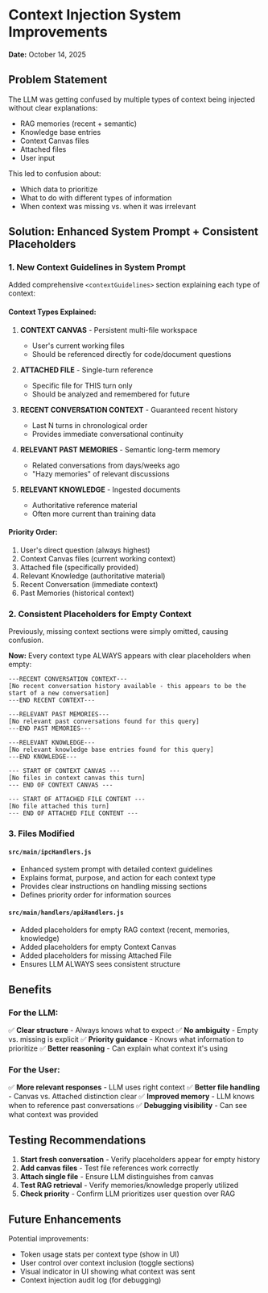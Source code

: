 # Context Injection System Improvements
**Date:** October 14, 2025

## Problem Statement
The LLM was getting confused by multiple types of context being injected without clear explanations:
- RAG memories (recent + semantic)
- Knowledge base entries
- Context Canvas files
- Attached files
- User input

This led to confusion about:
- Which data to prioritize
- What to do with different types of information
- When context was missing vs. when it was irrelevant

## Solution: Enhanced System Prompt + Consistent Placeholders

### 1. **New Context Guidelines in System Prompt**
Added comprehensive `<contextGuidelines>` section explaining each type of context:

#### Context Types Explained:
1. **CONTEXT CANVAS** - Persistent multi-file workspace
   - User's current working files
   - Should be referenced directly for code/document questions
   
2. **ATTACHED FILE** - Single-turn reference
   - Specific file for THIS turn only
   - Should be analyzed and remembered for future
   
3. **RECENT CONVERSATION CONTEXT** - Guaranteed recent history
   - Last N turns in chronological order
   - Provides immediate conversational continuity
   
4. **RELEVANT PAST MEMORIES** - Semantic long-term memory
   - Related conversations from days/weeks ago
   - "Hazy memories" of relevant discussions
   
5. **RELEVANT KNOWLEDGE** - Ingested documents
   - Authoritative reference material
   - Often more current than training data

#### Priority Order:
1. User's direct question (always highest)
2. Context Canvas files (current working context)
3. Attached file (specifically provided)
4. Relevant Knowledge (authoritative material)
5. Recent Conversation (immediate context)
6. Past Memories (historical context)

### 2. **Consistent Placeholders for Empty Context**
Previously, missing context sections were simply omitted, causing confusion.

**Now:** Every context type ALWAYS appears with clear placeholders when empty:

```
---RECENT CONVERSATION CONTEXT---
[No recent conversation history available - this appears to be the start of a new conversation]
---END RECENT CONTEXT---

---RELEVANT PAST MEMORIES---
[No relevant past conversations found for this query]
---END PAST MEMORIES---

---RELEVANT KNOWLEDGE---
[No relevant knowledge base entries found for this query]
---END KNOWLEDGE---

--- START OF CONTEXT CANVAS ---
[No files in context canvas this turn]
--- END OF CONTEXT CANVAS ---

--- START OF ATTACHED FILE CONTENT ---
[No file attached this turn]
--- END OF ATTACHED FILE CONTENT ---
```

### 3. **Files Modified**

#### `src/main/ipcHandlers.js`
- Enhanced system prompt with detailed context guidelines
- Explains format, purpose, and action for each context type
- Provides clear instructions on handling missing sections
- Defines priority order for information sources

#### `src/main/handlers/apiHandlers.js`
- Added placeholders for empty RAG context (recent, memories, knowledge)
- Added placeholders for empty Context Canvas
- Added placeholders for missing Attached File
- Ensures LLM ALWAYS sees consistent structure

## Benefits

### For the LLM:
✅ **Clear structure** - Always knows what to expect
✅ **No ambiguity** - Empty vs. missing is explicit
✅ **Priority guidance** - Knows what information to prioritize
✅ **Better reasoning** - Can explain what context it's using

### For the User:
✅ **More relevant responses** - LLM uses right context
✅ **Better file handling** - Canvas vs. Attached distinction clear
✅ **Improved memory** - LLM knows when to reference past conversations
✅ **Debugging visibility** - Can see what context was provided

## Testing Recommendations

1. **Start fresh conversation** - Verify placeholders appear for empty history
2. **Add canvas files** - Test file references work correctly
3. **Attach single file** - Ensure LLM distinguishes from canvas
4. **Test RAG retrieval** - Verify memories/knowledge properly utilized
5. **Check priority** - Confirm LLM prioritizes user question over RAG

## Future Enhancements

Potential improvements:
- Token usage stats per context type (show in UI)
- User control over context inclusion (toggle sections)
- Visual indicator in UI showing what context was sent
- Context injection audit log (for debugging)
